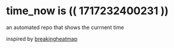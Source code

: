 # time_now is (( 1717232400231 ))

an automated repo that shows the currnent time

inspired by [breakingheatmap](https://github.com/breakingheatmap/breakingheatmap)